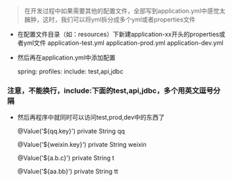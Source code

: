 > 在开发过程中如果需要其他的配置文件，全部写到application.yml中感觉太臃肿，这时，我们可以将yml拆分成多个yml或者properties文件
* 在配置文件目录（如：resources）下新建application-xx开头的properties或者yml文件
  application-test.yml
  application-prod.yml
  application-dev.yml
  
* 然后再在application.yml中添加配置
  
  spring:
    profiles:
        include:
            test,api,jdbc
            
### 注意，不能换行，include:下面的test,api,jdbc，多个用英文逗号分隔

* 然后再程序中就同时可以访问test,prod,dev中的东西了
  
    @Value('${qq.key}')
    private String qq

    @Value('${weixin.key}')
    private String weixin

    @Value('${a.b.c}')
    private String t

    @Value('${aa.bb}')
    private String tt
